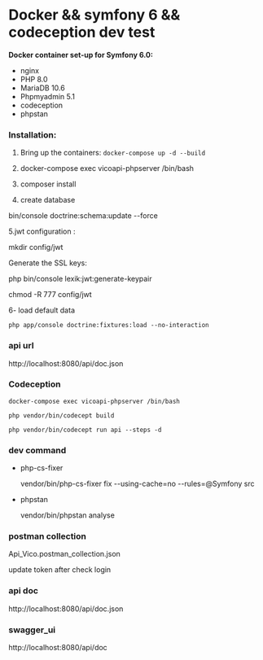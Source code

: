 # Docker && symfony 6 && codeception dev test


**Docker container set-up for Symfony 6.0:**
* nginx
* PHP 8.0
* MariaDB 10.6
* Phpmyadmin 5.1
* codeception
* phpstan

### Installation:

1. Bring up the containers: `docker-compose up -d --build`

2. docker-compose exec vicoapi-phpserver /bin/bash 

3. composer install

4. create database

  bin/console doctrine:schema:update --force

5.jwt configuration :

mkdir config/jwt

Generate the SSL keys:
    
  php bin/console lexik:jwt:generate-keypair

chmod -R 777 config/jwt

6- load default data 

    php app/console doctrine:fixtures:load --no-interaction

### api url 
http://localhost:8080/api/doc.json

### Codeception
    docker-compose exec vicoapi-phpserver /bin/bash
    
    php vendor/bin/codecept build

    php vendor/bin/codecept run api --steps -d


### dev command

* php-cs-fixer

    vendor/bin/php-cs-fixer fix --using-cache=no --rules=@Symfony src

* phpstan

  vendor/bin/phpstan analyse

### postman collection 

Api_Vico.postman_collection.json

update token after check login

### api doc 
http://localhost:8080/api/doc.json

### swagger_ui
http://localhost:8080/api/doc